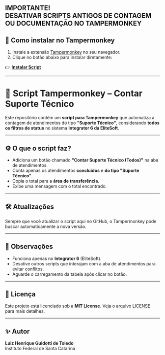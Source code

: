 **IMPORTANTE!**  
**DESATIVAR SCRIPTS ANTIGOS DE CONTAGEM OU DOCUMENTAÇÃO NO TAMPERMONKEY**  
---

## 🚀 Como instalar no Tampermonkey

1. Instale a extensão [Tampermonkey](https://www.tampermonkey.net/) no seu navegador.
2. Clique no botão abaixo para instalar diretamente:

👉 **[Instalar Script](https://raw.githubusercontent.com/devluiztoledo/copiar-atendimentos-int6/main/atendimentos-script.user.js)**

---

# 📄 Script Tampermonkey – Contar Suporte Técnico

Este repositório contém um **script para Tampermonkey** que automatiza a contagem de atendimentos do tipo **"Suporte Técnico"**, considerando **todos os filtros de status** no sistema **Integrator 6 da EliteSoft**.

---

## ⚙️ O que o script faz?

- Adiciona um botão chamado **"Contar Suporte Técnico (Todos)"** na aba de atendimentos.
- Conta apenas os atendimentos **concluidos** e **do tipo "Suporte Técnico"**.
- Copia o total para a **área de transferência**.
- Exibe uma mensagem com o total encontrado.

---

## 🛠️ Atualizações

Sempre que você atualizar o script aqui no GitHub, o Tampermonkey pode buscar automaticamente a nova versão.

---

## 🧠 Observações

- Funciona apenas no **Integrator 6** (EliteSoft).
- Desative outros scripts que interajam com a aba de atendimentos para evitar conflitos.
- Aguarde o carregamento da tabela após clicar no botão.

---

## 📄 Licença

Este projeto está licenciado sob a **MIT License**. Veja o arquivo [LICENSE](LICENSE) para mais detalhes.

---

## ✨ Autor

**Luiz Henrique Guidotti de Toledo**  
Instituto Federal de Santa Catarina  
